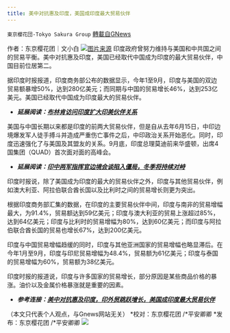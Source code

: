 ```yaml
---
title: 美中对抗惠及印度，美国成印度最大贸易伙伴
---
```

`東京櫻花団-Tokyo Sakura Group` [轉載自GNews](https://gnews.org/zh-hans/1599276/)

作者：东京樱花团｜文小白
![](https://lh5.googleusercontent.com/8OaGzDKX6IiuQvOI2kWFzrGqykdh4jPbf9-ZydeJI6LORDDi0SeOQH_zaT555r_tvEkHYcKWM47sXoWKqCzG-DplatV5KstZk9z3nt9dXVwTxHm-Fw5cGgJMtI1S639DreyY6cyo=s0)[图片来源](https://www.voachinese.com/a/us-pips-china-as-indias-largest-trade-partner-20211016/6273253.html)
印度政府曾努力维持与美国和中共国之间的贸易平衡。美中对抗惠及印度，美国已经取代中国成为印度的最大贸易伙伴，中国目前位居第二。

据印度时报报道，印度商务部公布的数据显示，今年1至9月，印度与美国的双边贸易额暴增50%，达到280亿美元；而同期与中国的贸易增长46%，达到253亿美元。美国已经取代中国成为印度最大的贸易伙伴。

- ***延展阅读：***[***布林肯访问印度扩大印美伙伴关系***](https://www.voachinese.com/a/blinken-visit-to-new-delhi-expands-indo-us-partnership-2021-07-28/5982668.html)


美国与中国长期以来都是印度的前两大贸易伙伴，但是自从去年6月15日，中印边境爆发军人徒手搏斗并造成严重伤亡事件之后，中印政治关系开始恶化。同时，印度迅速强化了与美国及其盟友的关系。9月底，印度总理莫迪前来华盛顿，出席4国集团（QUAD）首次面对面的高峰会。

- ***延展阅读：***[***印中两军指挥官边境会谈陷入僵局，冬季将持续对峙***](https://www.voachinese.com/a/india-china-border-talk-fail-20211011/6266356.html)


印度时报说，除了美国成为印度的最大的贸易伙伴之外，印度与其他贸易伙伴，例如澳大利亚、阿拉伯联合酋长国以及比利时之间的贸易增长则更为突出。

根据印度商务部汇集的数据，在印度的主要贸易伙伴中间，印度与南非的贸易增幅最大，为91.4%，贸易额达到59亿美元；印度与澳大利亚的贸易上涨超过85%，达到64亿美元；印度与比利时的贸易增幅为80%，达到60亿美元；而印度与阿拉伯联合酋长国的贸易也增长67%，达到200亿美元。

印度与中国贸易增幅趋缓的同时，印度与其他亚洲国家的贸易增幅也略显滞后。在今年1月至9月，印度与印尼贸易增幅为48.4%，贸易额为61亿美元；印度与泰国的贸易增幅为60%，贸易额为38亿美元。

印度时报的报道说，印度与许多国家的贸易增长，部分原因是某些商品价格的暴涨。油价以及金属价格暴涨就是重要的因素。

- ***参考连接：***[***美中对抗惠及印度，印外贸跳跃增长，美国成印度最大贸易伙伴***](https://www.voachinese.com/a/us-pips-china-as-indias-largest-trade-partner-20211016/6273253.html)


（本文只代表个人观点，与Gnews网站无关）
*校对：东京樱花团 /*平安卿卿
*发布：东京樱花团 /*平安卿卿
![](https://assets.gnews.org/wp-content/uploads/2021/09/image0-1-18.jpg)
